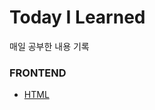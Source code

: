 # Today I Learned

매일 공부한 내용 기록

### FRONTEND

- [HTML](https://github.com/yb8350/TIL/blob/master/frontend/HTML.md)
